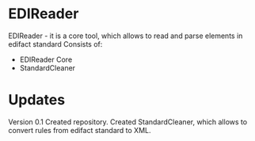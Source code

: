 EDIReader
=========

EDIReader - it is a core tool, which allows to read and parse elements in edifact standard
Consists of: 
- EDIReader Core
- StandardCleaner

Updates
=========

Version 0.1
Created repository.
Created StandardCleaner, which allows to convert rules from edifact standard to XML.